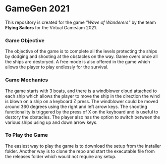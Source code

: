 # GameGen 2021

This repository is created for the game *"Wave of Wanderers"* by the team **Flying Sailors** for the Virtual GameJam 2021. 

### Game Objective
The objective of the game is to complete all the levels protecting the ships by dodging and shooting at the obstacles on the way. Game overs once all the ships are destoryed. 
A free mode is also offered in the game which allows the player to play endlessly for the survival.

### Game Mechanics
The game starts with 3 boats, and there is a windblower cloud attached to each ship which allows the player to move the ship in the direction the wind is blown on a ship on a keyboard Z press. The windblower could be moved around 360 degrees using the right and left arrow keys. The shooting functionality is triggered by the press of X on the keyboard and is useful to destory the obstacles. The player also has the option to switch between the various ships using up and down arrow keys.  

### To Play the Game
The easiest way to play the game is to download the setup from the installer folder. Another way is to clone the repo and start the executable file from the releases folder which would not require any setup. 
